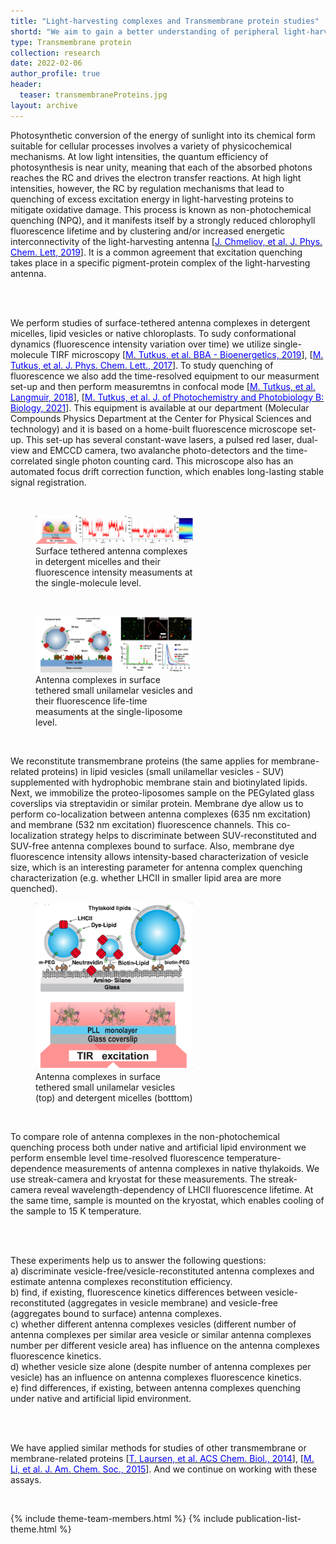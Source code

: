 ```yaml
---
title: "Light-harvesting complexes and Transmembrane protein studies"
shortd: "We aim to gain a better understanding of peripheral light-harvesting complexes' role in the non-photochemical quenching (NPQ) process. Also, we aim to understand better how the fluorescence intensity of these complexes is related with their conformational dynamcis. For these studies we employ single-molecule level fluorescenece microsocpy of detergent micelle solubilized complexes, single-liposome level fluorescence microscopy of antenna complexes' reconstited in lipid vesicles. These experiments allow us to compare role of antenna complexes' in the NPQ process both under native and artificial lipid environment. We apply similar methods (liposome reconstitution, in situ liposome size determination, single-molecule or single-liposome level fluorescnece microscopy and various bulk spectroscopy methods) for studies of other transmembrane or membrane related proteins." 
type: Transmembrane protein
collection: research
date: 2022-02-06
author_profile: true
header:
  teaser: transmembraneProteins.jpg
layout: archive
---
```


<div style="text-align: left">

Photosynthetic conversion of the energy of sunlight into its chemical form suitable for cellular processes involves a variety of physicochemical mechanisms. At low light intensities, the quantum efficiency of photosynthesis is near unity, meaning that each of the absorbed photons reaches the RC and drives the electron transfer reactions. At high light intensities, however, the RC by regulation mechanisms that lead to quenching of excess excitation energy in light-harvesting proteins to mitigate oxidative damage. This process is known as non-photochemical quenching (NPQ), and it manifests itself by a strongly reduced chlorophyll fluorescence lifetime and by clustering and/or increased energetic interconnectivity of the light-harvesting antenna [<a href="https://pubs.acs.org/doi/abs/10.1021/acs.jpclett.9b03100"><span style="color:blue">J. Chmeliov, et al. J. Phys. Chem. Lett, 2019</span></a>]. It is a common agreement that excitation quenching takes place in a specific pigment-protein complex of the light-harvesting antenna.

<br> 
<br>

We perform studies of surface-tethered antenna complexes in detergent micelles, lipid vesicles or native chloroplasts. To sudy conformational dynamics (fluorescence intensity variation over time) we utilize single-molecule TIRF microscopy [<a href="https://www.sciencedirect.com/science/article/pii/S0005272819300428"><span style="color:blue">M. Tutkus, et al. BBA - Bioenergetics, 2019</span></a>], [<a href="https://pubs.acs.org/doi/abs/10.1021/acs.jpclett.7b02634"><span style="color:blue">M. Tutkus, et al. J. Phys. Chem. Lett., 2017</span></a>]. To study quenching of fluorescence we also add the time-resolved equipment to our measurment set-up and then perform measuremtns in confocal mode [<a href="https://pubs.acs.org/doi/abs/10.1021/acs.langmuir.8b02307"><span style="color:blue">M. Tutkus, et al. Langmuir, 2018</span></a>], [<a href="https://www.sciencedirect.com/science/article/abs/pii/S101113442100052X"><span style="color:blue">M. Tutkus, et al. J. of Photochemistry and Photobiology B: Biology, 2021</span></a>]. This equipment is available at our department (Molecular Compounds Physics Department at the Center for Physical Sciences and technology) and it is based on a home-built fluorescence microscope set-up. This set-up has several constant-wave lasers, a pulsed red laser, dual-view and EMCCD camera, two avalanche photo-detectors and the time-correlated single photon counting card. This microscope also has an automated focus drift correction function, which enables long-lasting stable signal registration.

<br>

<figure style="width: 50%" class="align-center">
<img src='/images/LHCII_TIRF.png'>
<figcaption>Surface tethered antenna complexes in detergent micelles and their fluorescence intensity measuments at the single-molecule level.</figcaption>
</figure>

<br>

<figure style="width: 50%" class="align-center">
<img src='/images/LHCII_FLIM.jpg'>
<figcaption>Antenna complexes in surface tethered small unilamelar vesicles and their fluorescence life-time measuments at the single-liposome level.</figcaption>
</figure>

<br>

We reconstitute transmembrane proteins (the same applies for membrane-related proteins) in lipid vesicles (small unilamellar vesicles - SUV) supplemented with hydrophobic membrane stain and biotinylated lipids. Next, we immobilize the proteo-liposomes sample on the PEGylated glass coverslips via streptavidin or similar protein. Membrane dye allow us to perform co-localization between antenna complexes (635 nm excitation) and membrane (532 nm excitation) fluorescence channels. This co-localization strategy helps to discriminate between SUV-reconstituted and SUV-free antenna complexes bound to surface. Also, membrane dye fluorescence intensity allows intensity-based characterization of vesicle size, which is an interesting parameter for antenna complex quenching characterization (e.g. whether LHCII in smaller lipid area are more quenched).

<figure style="width: 50%" class="align-center">
<img src='/images/transmembraneProteins.jpg'>
<figcaption>Antenna complexes in surface tethered small unilamelar vesicles (top) and detergent micelles (botttom)</figcaption>
</figure>



<br>

To compare role of antenna complexes in the non-photochemical quenching process both under native and artificial lipid environment we perform ensemble level time-resolved fluorescence temperature-dependence measurements of antenna complexes in native thylakoids. We use streak-camera and kryostat for these measurements. The streak-camera reveal wavelength-dependency of LHCII fluorescence lifetime. At the same time, sample is mounted on the kryostat, which enables cooling of the sample to 15 K temperature.

<br>
<br>

These experiments help us to answer the following questions:<br>
a) discriminate vesicle-free/vesicle-reconstituted antenna complexes and estimate antenna complexes reconstitution efficiency.<br>
b) find, if existing, fluorescence kinetics differences between vesicle-reconstituted (aggregates in vesicle membrane) and vesicle-free (aggregates bound to surface) antenna complexes.<br>
c) whether different antenna complexes vesicles (different number of antenna complexes per similar area vesicle or similar antenna complexes number per different vesicle area) has influence on the antenna complexes fluorescence kinetics.<br>
d) whether vesicle size alone (despite number of antenna complexes per vesicle) has an influence on antenna complexes fluorescence kinetics.<br>
e) find differences, if existing, between antenna complexes quenching under native and artificial lipid environment.

<br>
<br>

We have applied similar methods for studies of other transmembrane or membrane-related proteins [<a href="https://pubs.acs.org/doi/abs/10.1021/cb400708v"><span style="color:blue">T. Laursen, et al. ACS Chem. Biol., 2014</span></a>], [<a href="https://pubs.acs.org/doi/full/10.1021/jacs.5b08798"><span style="color:blue">M. Li, et al. J. Am. Chem. Soc., 2015</span></a>]. And we continue on working with these assays.
<br>


</div>
<br>

<!---| Resourse | Description | Link |
| --- | --- | --- |
| Twitter | #singlephotonmicroscope (hashtag on twitter) | <a href="https://twitter.com/hashtag/singlephotonmicroscopy?src=hashtag_click"><span style="color:blue">here</span></a> |--->

<!---<h2> Videos: </h2>
<video width="480" height="320" controls="controls" class="align-center">
<source src="/videos/VicidominiG_SIF_2020_max_compression.mp4" type="video/mp4">
</video>--->

{% include theme-team-members.html %}
{% include publication-list-theme.html %}

